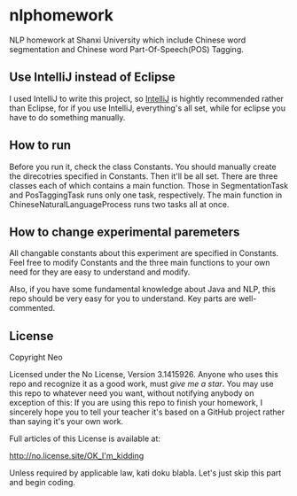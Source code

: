 # nlphomework
NLP homework at Shanxi University which include Chinese word segmentation and Chinese word Part-Of-Speech(POS) Tagging.

## Use IntelliJ instead of Eclipse
I used IntelliJ to write this project, so [IntelliJ](https://www.jetbrains.com/idea/) is hightly recommended rather than Eclipse, for if you use IntelliJ, everything's all set, while for eclipse you have to do something manually.

## How to run
Before you run it, check the class Constants. You should manually create the direcotries specified in Constants. Then it'll be all set. There are three classes each of which contains a main function. Those in SegmentationTask and PosTaggingTask runs only one task, respectively. The main function in ChineseNaturalLanguageProcess runs two tasks all at once. 

## How to change experimental paremeters
All changable constants about this experiment are specified in Constants. Feel free to modify Constants and the three main functions to your own need for they are easy to understand and modify.

Also, if you have some fundamental knowledge about Java and NLP, this repo should be very easy for you to understand. Key parts are well-commented.

## License
Copyright Neo

Licensed under the No License, Version 3.1415926. Anyone who uses this repo and recognize it as a good work, must *give me a star*. You may use this repo to whatever need you want, without notifying anybody on exception of this: If you are using this repo to finish your homework, I sincerely hope you to tell your teacher it's based on a GitHub project rather than saying it's your own work.

Full articles of this License is available at: 

http://no.license.site/OK_I'm_kidding

Unless required by applicable law, kati doku blabla. Let's just skip this part and begin coding.
